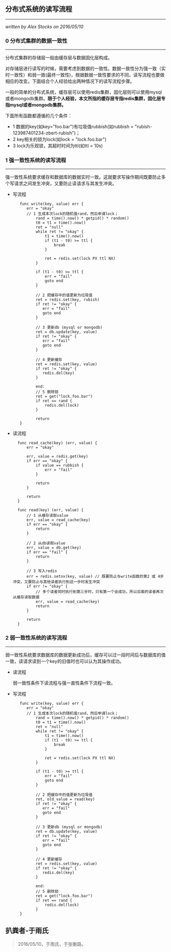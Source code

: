 ## 分布式系统的读写流程 ##
---
*written by Alex Stocks on 2016/05/10*

### 0 分布式集群的数据一致性 ###
---


分布式集群的存储层一般由缓存层与数据固化层构成。

对存储层进行读写的时候，需要考虑到数据的一致性。数据一致性分为强一致（实时一致性）和弱一致(最终一致性)，根据数据一致性要求的不同，读写流程也要做相应的改变。下面结合个人经验给出两种情况下的读写流程步骤。

一般的简单的分布式系统，缓存层可以使用redis集群，固化层则可以使用mysql或者mongodb集群。**限于个人经验，本文所指的缓存层专指redis集群，固化层专指mysql或者mongodb集群。**


下面所有函数都遵循的几个条件：

   - 1 数据的key(如key="foo.bar")有垃圾值rubbish(如rubbish = "rubish-123987401234-zbert-rubish")；
   - 2 key相关的锁为lock(如lock = "lock.foo.bar")
   - 3 lock为乐观锁，其超时时间为ttl(如ttl = 10s)


### 1 强一致性系统的读写流程 ###
---

强一致性系统要求缓存和数据库的数据实时一致。这就要求写操作期间既要防止多个写请求之间发生冲突，又要防止读请求与其发生冲突。

- 写流程

		 func write(key, value) err {
		  	err = "okay"
		  	// 1 生成本次lock的随机值rand，然后申请lock；
		 		rand = time().now() * getpid() * random()
		 		t0 = t1 = time().now()
		 		ret = "null"
		 		while ret != "okay" {
		 		    t1 = time().now()
		 		    if (t1 - t0) >= ttl {
		 		        break
		 		    }

		 		    ret = redis.set(lock PX ttl NX)
		 		}

		 		if (t1 - t0) >= ttl {
		 		    err = "fail"
		 		    goto end
		 		}

		 		// 2 把缓存中的值更新为垃圾值
		 		ret = redis.set(key, rubish)
		 		if ret != "okay" {
		 		   err = "fail"
		 		   goto end
		 		}

		 		// 3 更新db (mysql or mongodb)
		 		ret = db.update(key, value)
		 		if ret != "okay" {
		 		   err = "fail"
		 		   goto end
		 		}

		 		// 4 更新缓存
		 		ret = redis.set(key, value)
		 		if ret != "okay" {
		 		   redis.del(key)
		 		}

		 		end:
		 		// 5 删除锁
		 		ret = get("lock.foo.bar")
		 		if ret == rand {
		 		    redis.del(lock)
		 		}

				return
		 }


- 读流程

		func read_cache(key) (err, value) {
	 	 	err = "okay"

	 	 	err, value = redis.get(key)
     	 	if err == "okay" {
     	 		if value == rubbish {
	 	 			err = "fail"
	 	 		}

	 	 		return
	 	 	}

			return
		}

		func read(key) (err, value) {
     	 	// 1 从缓存读取value
	 	 	err, value = read_cache(key)
     	 	if err == "okay" {
	 	 		return
	 	 	}

     	 	// 2 从db读取value
	 	 	err, value = db.get(key)
     	 	if err == "fail" {
	 	 		return
	 	 	}

	 	 	// 3 写入redis
	 	 	err = redis.setnx(key, value) // 既要防止与write函数的第2 或 4步冲突，又要防止与其他读者执行到这一步时发生冲突
			if err != "okay" {
				// 多个读者同时执行到第三步时，只有第一个会成功，所以后面的读者再次从缓存读取数据
				err, value = read_cache(key)
				return
			}

			return
     	}

### 2 弱一致性系统的读写流程 ###
---

弱一致性系统要求数据库的数据更新成功后，缓存可以过一段时间后与数据库的值一致，读请求读到一个key的旧值时也可以认为其操作成功。

- 读流程

	弱一致性条件下读流程与强一直性条件下流程一致。

- 写流程

		 func write(key, value) err {
		  	err = "okay"
		  	// 1 生成本次lock的随机值rand，然后申请lock；
		 		rand = time().now() * getpid() * random()
		 		t0 = t1 = time().now()
		 		ret = "null"
		 		while ret != "okay" {
		 		    t1 = time().now()
		 		    if (t1 - t0) >= ttl {
		 		        break
		 		    }

		 		    ret = redis.set(lock PX ttl NX)
		 		}

		 		if (t1 - t0) >= ttl {
		 		    err = "fail"
		 		    goto end
		 		}

		 		// 2 把缓存中的值更新为垃圾值
		 		ret, old_value = read(key)
		 		if ret != "okay" {
		 		   err = "fail"
		 		   goto end
		 		}

		 		// 3 更新db (mysql or mongodb)
		 		ret = db.update(key, value)
		 		if ret != "okay" {
		 		   err = "fail"
		 		   goto end
		 		}

		 		// 4 更新缓存
		 		ret = redis.set(key, value)
		 		if ret != "okay" {
		 		   redis.del(key)
		 		}

		 		end:
		 		// 5 删除锁
		 		ret = get("lock.foo.bar")
		 		if ret == rand {
		 		    redis.del(lock)
		 		}
		 }


## 扒粪者-于雨氏 ##

> 2016/05/10，于雨氏，于张衡路。

